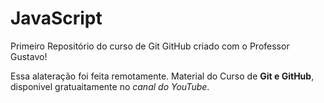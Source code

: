 # JavaScript
 Primeiro Repositório do curso de Git GitHub criado com o Professor Gustavo!

Essa alateração foi feita remotamente.
Material do Curso de **Git e GitHub**, disponivel gratuaitamente no *canal do YouTube*.
